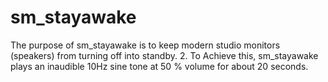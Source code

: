 # sm_stayawake
The purpose of sm_stayawake is to keep modern studio monitors (speakers) from turning off into standby. 2. To Achieve this, sm_stayawake plays an inaudible 10Hz sine tone at 50 % volume for about 20 seconds. 
